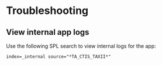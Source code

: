 # Troubleshooting
## View internal app logs
Use the following SPL search to view internal logs for the app:
```
index=_internal source="*TA_CTIS_TAXII*"
```